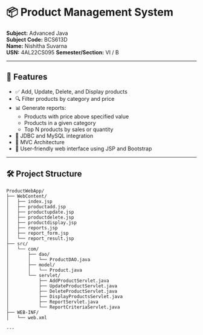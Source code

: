 # 📦 Product Management System

**Subject:** Advanced Java  
**Subject Code:** BCS613D  
**Name:** Nishitha Suvarna  
**USN:** 4AL22CS095 
**Semester/Section:** VI / B

---

## 🚀 Features

- ✅ Add, Update, Delete, and Display products  
- 🔍 Filter products by category and price  
- 📊 Generate reports:
  - Products with price above specified value
  - Products in a given category
  - Top N products by sales or quantity  
- 💾 JDBC and MySQL integration  
- 🧱 MVC Architecture  
- 🎨 User-friendly web interface using JSP and Bootstrap

---

## 🛠️ Project Structure

```plaintext
ProductWebApp/
├── WebContent/
│   ├── index.jsp
│   ├── productadd.jsp
│   ├── productupdate.jsp
│   ├── productdelete.jsp
│   ├── productdisplay.jsp
│   ├── reports.jsp
│   ├── report_form.jsp
│   └── report_result.jsp
├── src/
│   └── com/
│       ├── dao/
│       │   └── ProductDAO.java
│       ├── model/
│       │   └── Product.java
│       └── servlet/
│           ├── AddProductServlet.java
│           ├── UpdateProductServlet.java
│           ├── DeleteProductServlet.java
│           ├── DisplayProductsServlet.java
│           ├── ReportServlet.java
│           └── ReportCriteriaServlet.java
├── WEB-INF/
│   └── web.xml

---


